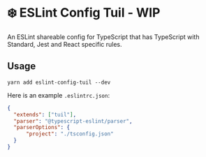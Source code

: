 # :snowflake: ESLint Config Tuil - WIP

An ESLint shareable config for TypeScript that has TypeScript with Standard, Jest and React specific rules.

## Usage

```
yarn add eslint-config-tuil --dev
```

Here is an example `.eslintrc.json`:

```json
{
  "extends": ["tuil"],
  "parser": "@typescript-eslint/parser",
  "parserOptions": {
      "project": "./tsconfig.json"
  }
}
```

